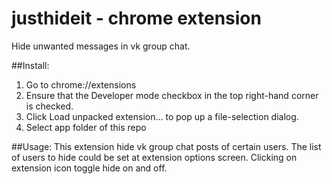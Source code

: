 justhideit - chrome extension
==========

Hide unwanted messages in vk group chat.

##Install:
1. Go to chrome://extensions
2. Ensure that the Developer mode checkbox in the top right-hand corner is checked.
3. Click Load unpacked extension… to pop up a file-selection dialog.
4. Select app folder of this repo


##Usage:
This extension hide  vk group chat posts of certain users. 
The list of users to hide could be set at extension options screen. 
Clicking on extension icon toggle hide on and off.





